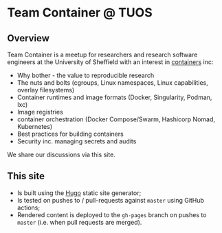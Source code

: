 # Team Container @ TUOS

## Overview

Team Container is a meetup for researchers and research software engineers at the University of Sheffield with an interest in [containers](https://en.wikipedia.org/wiki/OS-level_virtualization) inc:
 - Why bother - the value to reproducible research
 - The nuts and bolts (cgroups, Linux namespaces, Linux capabilities, overlay filesystems)
 - Container runtimes and image formats (Docker, Singularity, Podman, lxc)
 - Image registries
 - container orchestration (Docker Compose/Swarm, Hashicorp Nomad, Kubernetes)
 - Best practices for building containers
 - Security inc. managing secrets and audits

We share our discussions via this site.

## This site

- Is built using the [Hugo](https://gohugo.io/) static site generator;
- Is tested on pushes to / pull-requests against `master` using GitHub actions;
- Rendered content is deployed to the `gh-pages` branch on pushes to `master` (i.e. when pull requests are merged).
